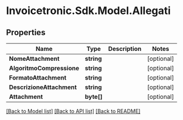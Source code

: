 # Invoicetronic.Sdk.Model.Allegati

## Properties

Name | Type | Description | Notes
------------ | ------------- | ------------- | -------------
**NomeAttachment** | **string** |  | [optional] 
**AlgoritmoCompressione** | **string** |  | [optional] 
**FormatoAttachment** | **string** |  | [optional] 
**DescrizioneAttachment** | **string** |  | [optional] 
**Attachment** | **byte[]** |  | [optional] 

[[Back to Model list]](../README.md#documentation-for-models) [[Back to API list]](../README.md#documentation-for-api-endpoints) [[Back to README]](../README.md)

